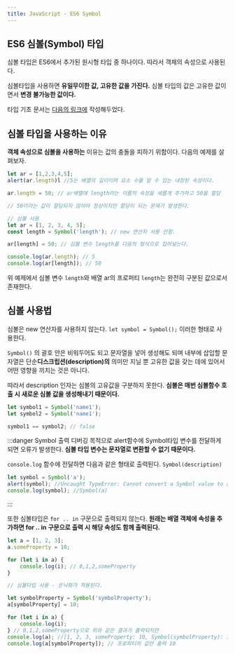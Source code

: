 ```yaml
---
title: JavaScript - ES6 Symbol
---
```


## ES6 심볼(Symbol) 타입

심볼 타입은 ES6에서 추가된 원시형 타입 중 하나이다. 따라서 객체의 속성으로 사용된다.

심볼타입을 사용하면 **유일무이한 값, 고유한 값을 가진다.** 심볼 타입의 값은 고유한 값이면서 **변경 불가능한 값이다.**

타입 기초 문서는 [다음의 링크에](./jsOperation.md) 작성해두었다.

## 심볼 타입을 사용하는 이유

**객체 속성으로 심볼을 사용하는** 이유는 값의 충돌을 피하기 위함이다. 다음의 예제를 살펴보자.

```js
let ar = [1,2,3,4,5];
alert(ar.length)l //5는 배열의 길이이며 요소 수를 알 수 있는 내장된 속성이다.

ar.length = 50; // ar배열에 length라는 이름의 속성을 새롭게 추가하고 50을 할당

// 50이라는 값이 할당되지 않아야 정상이지만 할당이 되는 문제가 발생한다.
```

```js
// 심볼 사용
let ar = [1, 2, 3, 4, 5];
const length = Symbol('length'); // new 연산자 사용 안함.

ar[length] = 50; // 심볼 변수 length를 다음의 형식으로 집어넣는다.

console.log(ar.length); // 5
console.log(ar[length]); // 50
```

위 예제에서 심볼 변수 `length`와 배열 ar의 프로퍼티 `length`는 완전히 구분된 값으로서 존재한다.

## 심볼 사용법

심볼은 new 연산자를 사용하지 않는다. `let symbol = Symbol();` 이러한 형태로 사용한다.

`Symbol()` 의 괄호 안은 비워두어도 되고 문자열을 넣어 생성해도 되며 내부에 삽입할 문자열은 단순**디스크립션(description)의** 의미만 지닐 뿐 고유한 값을 갖는 데에 있어서 어떤 영향을 끼치는 것은 아니다.

따라서 description 인자는 심볼의 고유값을 구분하지 못한다. **심볼은 매번 심볼함수 호출 시 새로운 심볼 값을 생성해내기 때문이다.**

```js
let symbol1 = Symbol('name1');
let symbol2 = Symbol('name1');

symbol1 == symbol2; // false
```

:::danger Symbol 출력
디버깅 목적으로 alert함수에 Symbol타입 변수를 전달하게 되면 오류가 발생한다. **심볼 타입 변수는 문자열로 변환할 수 없기 때문이다.**

`console.log` 함수에 전달하면 다음과 같은 형태로 출력된다. `Symbol(description)`

```js
let symbol = Symbol('a');
alert(symbol); //Uncaught TypeError: Cannot convert a Symbol value to a string
console.log(symbol); //Symbol(a)
```

:::

또한 심볼타입은 `for .. in` 구문으로 출력되지 않는다. **원래는 배열 객체에 속성을 추가하면 for .. in 구문으로 출력 시 해당 속성도 함께 출력된다.**

```js
let a = [1, 2, 3];
a.someProperty = 10;

for (let i in a) {
    console.log(i); // 0,1,2,someProperty
}

// 심볼타입 사용 - 은닉화가 적용된다.

let symbolProperty = Symbol('symbolProperty');
a[symbolProperty] = 10;

for (let i in a) {
    console.log(i);
} // 0,1,2,someProperty으로 위와 같은 결과가 출력되지만
console.log(a); //[1, 2, 3, someProperty: 10, Symbol(symbolProperty): 10] 이와같은 결과가 나타난다.
console.log(a[symbolProperty]); // 프로퍼티의 값만 출력 10
```
